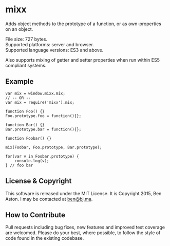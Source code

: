 # mixx

Adds object methods to the prototype of a function, or as own-properties on an object.

File size: 727 bytes.<br/>
Supported platforms: server and browser.<br/>
Supported language versions: ES3 and above.

Also supports mixing of getter and setter properties when run within ES5 compliant systems.

## Example

```
var mix = window.mixx.mix;
// -- OR --
var mix = require('mixx').mix;

function Foo() {}
Foo.prototype.foo = function(){};

function Bar() {}
Bar.prototype.bar = function(){};

function Foobar() {}

mix(Foobar, Foo.prototype, Bar.prototype);

for(var v in Foobar.prototype) {
	console.log(v);
} // foo bar
```

## License & Copyright

This software is released under the MIT License. It is Copyright 2015, Ben Aston. I may be contacted at ben@bj.ma.

## How to Contribute

Pull requests including bug fixes, new features and improved test coverage are welcomed. Please do your best, where possible, to follow the style of code found in the existing codebase.
